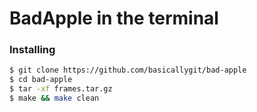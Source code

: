 # BadApple in the terminal

### Installing

```bash
$ git clone https://github.com/basicallygit/bad-apple
$ cd bad-apple
$ tar -xf frames.tar.gz
$ make && make clean
```
